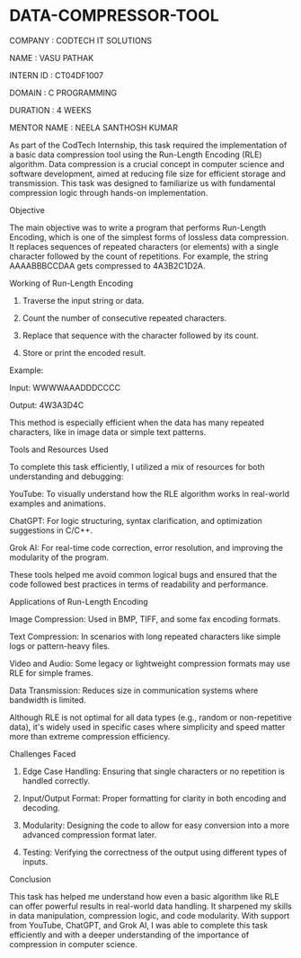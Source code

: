 # DATA-COMPRESSOR-TOOL

COMPANY : CODTECH IT SOLUTIONS

NAME : VASU PATHAK 

INTERN ID : CT04DF1007

DOMAIN : C PROGRAMMING

DURATION : 4 WEEKS

MENTOR NAME : NEELA SANTHOSH KUMAR

As part of the CodTech Internship, this task required the implementation of a basic data compression tool using the Run-Length Encoding (RLE) algorithm. Data compression is a crucial concept in computer science and software development, aimed at reducing file size for efficient storage and transmission. This task was designed to familiarize us with fundamental compression logic through hands-on implementation.



Objective

The main objective was to write a program that performs Run-Length Encoding, which is one of the simplest forms of lossless data compression. It replaces sequences of repeated characters (or elements) with a single character followed by the count of repetitions. For example, the string AAAABBBCCDAA gets compressed to 4A3B2C1D2A.



Working of Run-Length Encoding

1. Traverse the input string or data.


2. Count the number of consecutive repeated characters.


3. Replace that sequence with the character followed by its count.


4. Store or print the encoded result.



Example:

Input: WWWWAAADDDCCCC

Output: 4W3A3D4C


This method is especially efficient when the data has many repeated characters, like in image data or simple text patterns.



Tools and Resources Used

To complete this task efficiently, I utilized a mix of resources for both understanding and debugging:

YouTube: To visually understand how the RLE algorithm works in real-world examples and animations.

ChatGPT: For logic structuring, syntax clarification, and optimization suggestions in C/C++.

Grok AI: For real-time code correction, error resolution, and improving the modularity of the program.


These tools helped me avoid common logical bugs and ensured that the code followed best practices in terms of readability and performance.



Applications of Run-Length Encoding

Image Compression: Used in BMP, TIFF, and some fax encoding formats.

Text Compression: In scenarios with long repeated characters like simple logs or pattern-heavy files.

Video and Audio: Some legacy or lightweight compression formats may use RLE for simple frames.

Data Transmission: Reduces size in communication systems where bandwidth is limited.


Although RLE is not optimal for all data types (e.g., random or non-repetitive data), it's widely used in specific cases where simplicity and speed matter more than extreme compression efficiency.



Challenges Faced

1. Edge Case Handling: Ensuring that single characters or no repetition is handled correctly.


2. Input/Output Format: Proper formatting for clarity in both encoding and decoding.


3. Modularity: Designing the code to allow for easy conversion into a more advanced compression format later.


4. Testing: Verifying the correctness of the output using different types of inputs.



Conclusion

This task has helped me understand how even a basic algorithm like RLE can offer powerful results in real-world data handling. It sharpened my skills in data manipulation, compression logic, and code modularity. With support from YouTube, ChatGPT, and Grok AI, I was able to complete this task efficiently and with a deeper understanding of the importance of compression in computer science.

